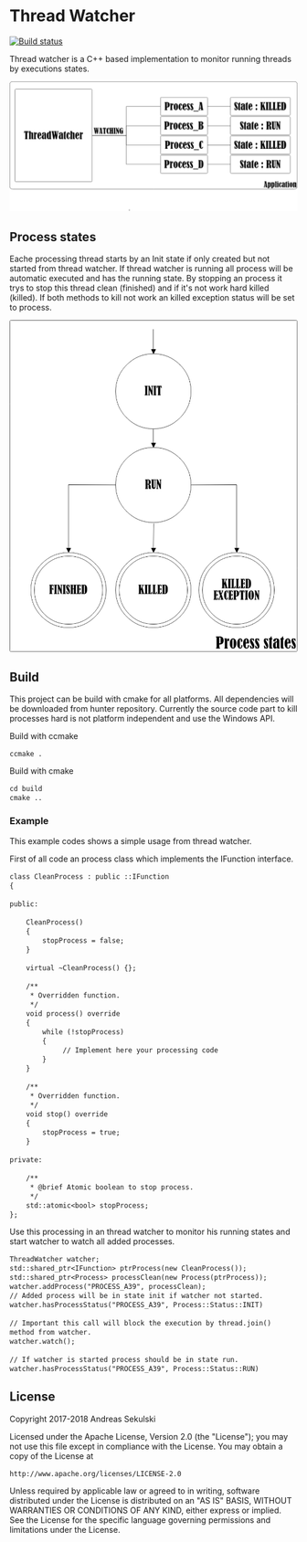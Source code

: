 # Thread Watcher

[![Build status](https://ci.appveyor.com/api/projects/status/8lek5cqicj7ma49o?svg=true)](https://ci.appveyor.com/project/Nepitwin/threadwatcher)

Thread watcher is a C++ based implementation to monitor running threads by executions states. 

![Thread Watcher][watcher]

## Process states

Eache processing thread starts by an Init state if only created but not started from thread watcher. If thread watcher is running all process will be automatic executed and has the running state. By stopping an process it trys to stop this thread clean (finished) and if it's not work hard killed (killed). If both methods to kill not work an killed exception status will be set to process.

![Process states][states]

## Build

This project can be build with cmake for all platforms. All dependencies will be downloaded from hunter repository. Currently the source code part to kill processes hard is not platform independent and use the Windows API. 

Build with ccmake
```
ccmake . 
```

Build with cmake
```
cd build
cmake ..
```

### Example

This example codes shows a simple usage from thread watcher.

First of all code an process class which implements the IFunction interface.

```
class CleanProcess : public ::IFunction
{

public:

    CleanProcess()
    {
        stopProcess = false;
    }

    virtual ~CleanProcess() {};

    /**
     * Overridden function.
     */
    void process() override
    {
        while (!stopProcess) 
        {
             // Implement here your processing code
        }
    }

    /**
     * Overridden function.
     */
    void stop() override
    {
        stopProcess = true;
    }

private:

    /**
     * @brief Atomic boolean to stop process.
     */
    std::atomic<bool> stopProcess;
};
```

Use this processing in an thread watcher to monitor his running states and start watcher to watch all added processes.

```
ThreadWatcher watcher;
std::shared_ptr<IFunction> ptrProcess(new CleanProcess());
std::shared_ptr<Process> processClean(new Process(ptrProcess));
watcher.addProcess("PROCESS_A39", processClean);
// Added process will be in state init if watcher not started.
watcher.hasProcessStatus("PROCESS_A39", Process::Status::INIT)

// Important this call will block the execution by thread.join() method from watcher.
watcher.watch();

// If watcher is started process should be in state run.
watcher.hasProcessStatus("PROCESS_A39", Process::Status::RUN)
```

## License

Copyright 2017-2018 Andreas Sekulski

Licensed under the Apache License, Version 2.0 (the "License");
you may not use this file except in compliance with the License.
You may obtain a copy of the License at

    http://www.apache.org/licenses/LICENSE-2.0

Unless required by applicable law or agreed to in writing, software
distributed under the License is distributed on an "AS IS" BASIS,
WITHOUT WARRANTIES OR CONDITIONS OF ANY KIND, either express or implied.
See the License for the specific language governing permissions and
limitations under the License.

[states]: Process_States.png
[watcher]: ThreadWatcher.png
